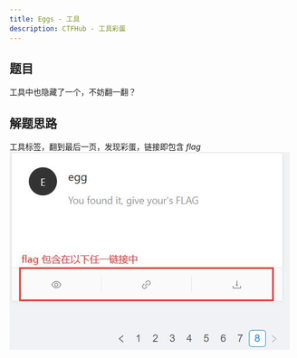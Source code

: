 ```yaml
---
title: Eggs - 工具
description: CTFHub - 工具彩蛋
---
```


## 题目

工具中也隐藏了一个，不妨翻一翻？

## 解题思路

工具标签，翻到最后一页，发现彩蛋，链接即包含 *flag*<br>
![取得 flag](img/ctfhub_tools01.jpg)